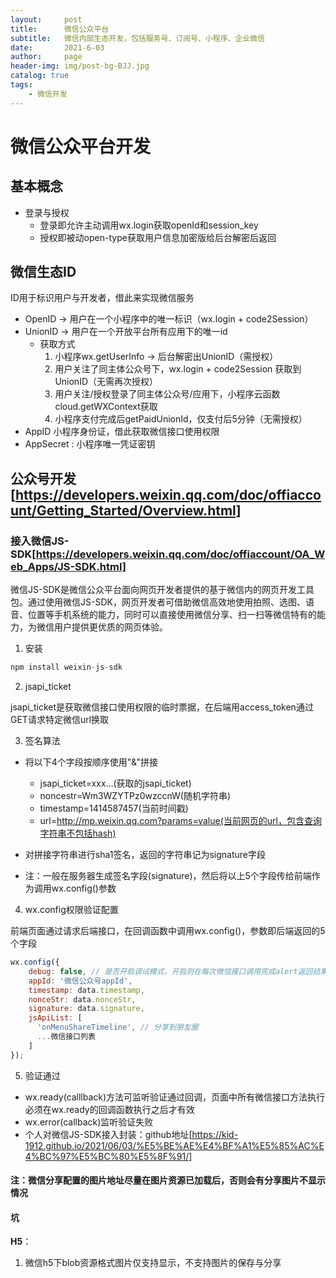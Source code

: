 ```yaml
---
layout:     post
title:      微信公众平台
subtitle:   微信内部生态开发，包括服务号、订阅号、小程序、企业微信
date:       2021-6-03
author:     page
header-img: img/post-bg-BJJ.jpg
catalog: true
tags:
    - 微信开发
---
```


# 微信公众平台开发

## 基本概念

- 登录与授权
  - 登录即允许主动调用wx.login获取openId和session_key
  - 授权即被动open-type获取用户信息加密版给后台解密后返回

## 微信生态ID

ID用于标识用户与开发者，借此来实现微信服务

- OpenID -> 用户在一个小程序中的唯一标识（wx.login + code2Session）
- UnionID -> 用户在一个开放平台所有应用下的唯一id
  - 获取方式
      1. 小程序wx.getUserInfo -> 后台解密出UnionID（需授权）
      2. 用户关注了同主体公众号下，wx.login + code2Session 获取到 UnionID（无需再次授权）
      3. 用户关注/授权登录了同主体公众号/应用下，小程序云函数cloud.getWXContext获取
      4. 小程序支付完成后getPaidUnionId，仅支付后5分钟（无需授权）
- AppID 小程序身份证，借此获取微信接口使用权限
- AppSecret : 小程序唯一凭证密钥



## 公众号开发[https://developers.weixin.qq.com/doc/offiaccount/Getting_Started/Overview.html]

### 接入微信JS-SDK[https://developers.weixin.qq.com/doc/offiaccount/OA_Web_Apps/JS-SDK.html]

微信JS-SDK是微信公众平台面向网页开发者提供的基于微信内的网页开发工具包。通过使用微信JS-SDK，网页开发者可借助微信高效地使用拍照、选图、语音、位置等手机系统的能力，同时可以直接使用微信分享、扫一扫等微信特有的能力，为微信用户提供更优质的网页体验。

1. 安装

```js
npm install weixin-js-sdk
```

2. jsapi_ticket

jsapi_ticket是获取微信接口使用权限的临时票据，在后端用access_token通过GET请求特定微信url换取

3. 签名算法

- 将以下4个字段按顺序使用"&"拼接
  - jsapi_ticket=xxx...(获取的jsapi_ticket)
  - noncestr=Wm3WZYTPz0wzccnW(随机字符串)
  - timestamp=1414587457(当前时间戳)
  - url=http://mp.weixin.qq.com?params=value(当前网页的url，包含查询字符串不包括hash)

- 对拼接字符串进行sha1签名，返回的字符串记为signature字段
- 注：一般在服务器生成签名字段(signature)，然后将以上5个字段传给前端作为调用wx.config()参数

4. wx.config权限验证配置

前端页面通过请求后端接口，在回调函数中调用wx.config()，参数即后端返回的5个字段

```js
wx.config({
    debug: false, // 是否开启调试模式，开启则在每次微信接口调用完成alert返回结果
    appId: '微信公众号appId',
    timestamp: data.timestamp,
    nonceStr: data.nonceStr,
    signature: data.signature,
    jsApiList: [
      'onMenuShareTimeline', // 分享到朋友圈
      ...微信接口列表
    ]
});
```

5. 验证通过

- wx.ready(calllback)方法可监听验证通过回调，页面中所有微信接口方法执行必须在wx.ready的回调函数执行之后才有效
- wx.error(callback)监听验证失败
- 个人对微信JS-SDK接入封装：github地址[https://kid-1912.github.io/2021/06/03/%E5%BE%AE%E4%BF%A1%E5%85%AC%E4%BC%97%E5%BC%80%E5%8F%91/]

#### 注：微信分享配置的图片地址尽量在图片资源已加载后，否则会有分享图片不显示情况



#### 坑

**H5**：

1. 微信h5下blob资源格式图片仅支持显示，不支持图片的保存与分享
